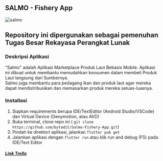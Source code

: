 ## SALMO - Fishery App
![salmo](https://raw.githubusercontent.com/bytadit/Salmo-Fishery-App/main/salmo/images/logo_salmo.png)
## Repository ini dipergunakan sebagai pemenuhan Tugas Besar Rekayasa Perangkat Lunak 
### Deskripsi Aplikasi
"Salmo" adalah Aplikasi Marketplace Produk Laut Bebasis Mobile. Aplikasi ini dibuat untuk membantu memudahkan konsumen dalam membeli Produk Laut langsung dari Sumbernya.<br> Salmo juga membantu para pedagang ikan dan produk laut agar mereka dapat mendistribusikan dan memasarkan produk mereka seluas-luasnya.

### Installasi 
1. Siapkan requirements berupa IDE/TextEditor (Android Studio/VSCode) dan Virtual Device (Genymotion, atau AVD)
2. Buka terminal, clone repo ini ( ```git clone https://github.com/bytadit/Salmo-Fishery-App.git```)
3. Pindah ke direktori aplikasi, jalankan ```flutter pub get```
4. Jalankan aplikasi dengan ```flutter run``` atau klik run and debug (F5) pada IDE/Text Editor

##### [Link Trello](https://trello.com/b/0zR8DqCQ/a-2-marketplace-produk-laut-salmo)

